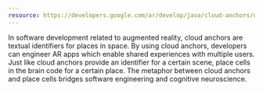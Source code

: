 ```yaml
---
resource: https://developers.google.com/ar/develop/java/cloud-anchors/overview-android
---
```


In software development related to augmented reality, cloud anchors are textual identifiers for places in space. By using cloud anchors, developers can engineer AR apps which enable shared experiences with multiple users. Just like cloud anchors provide an identifier for a certain scene, place cells in the brain code for a certain place. The metaphor between cloud anchors and place cells bridges software engineering and cognitive neuroscience.
